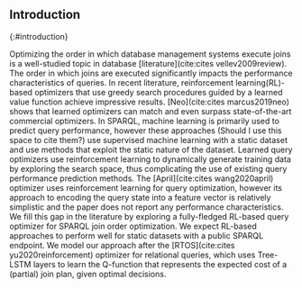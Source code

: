 ## Introduction
{:#introduction}
<!-- Optimizing the order in which a database management system executes joins is a well-studied topic in database management [literature](cite:cites vellev2009review). The order of join operator execution significantly impacts the performance characteristics of queries.  -->
<!-- In classical relational database literature, three main approaches are studied: algorithms based on dynamic programming, random improvement, and heuristic searches [](cite:cites kossmann2000iterative).  -->
<!-- In recent literature, reinforcement learning(RL)-based query optimizers achieve impressive results. Most RL-based optimizers use a greedy search procedure guided by a trained value function that can predict the long-term cost of (partial) join plans. Recent [work](cite:cites marcus2019neo) shows that learned optimizers can match and even surpass state-of-the-art commercial optimizers. In SPARQL, machine or reinforcement learning is primarily used to predict query performance, however, besides the optimizer used in [April](cite:cites wang2020april), there is a surprising absence of RL-based query optimizers. The April optimizer uses an approach similar to relational database optimizers, however, it is simplistic and not extensively covered in the paper. Thus, we propose to fill this gap in the literature by introducing a fully-fledged RL-based query optimizer for SPARQL join order optimization. We expect RL-based approaches to perform well for static datasets with a public SPARQL endpoint. -->
Optimizing the order in which database management systems execute joins is a well-studied topic in database [literature](cite:cites vellev2009review). The order in which joins are executed significantly impacts the performance characteristics of queries. 
In recent literature, reinforcement learning(RL)-based optimizers that use greedy search procedures guided by a learned value function achieve impressive results. [Neo](cite:cites marcus2019neo) shows that learned optimizers can match and even surpass state-of-the-art commercial optimizers. In SPARQL, machine learning is primarily used to predict query performance, however these approaches (Should I use this space to cite them?) use supervised machine learning with a static dataset and use methods that exploit the static nature of the dataset. Learned query optimizers use reinforcement learning to dynamically generate training data by exploring the search space, thus complicating the use of existing query performance prediction methods. The [April](cite:cites wang2020april) optimizer uses reinforcement learning for query optimization, however its approach to encoding the query state into a feature vector is relatively simplistic and the paper does not report any performance characteristics. We fill this gap in the literature by exploring a fully-fledged RL-based query optimizer for SPARQL join order optimization. We expect RL-based approaches to perform well for static datasets with a public SPARQL endpoint. We model our approach after the [RTOS](cite:cites yu2020reinforcement) optimizer for relational queries, which uses Tree-LSTM layers to learn the Q-function that represents the expected cost of a (partial) join plan, given optimal decisions. 

